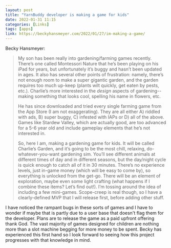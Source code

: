 ```yaml
---
layout: post
title: "YarnBuddy developer is making a game for kids"
date: 2022-01-31 11:15
categories: [Links]
tags: [apps]
link: https://beckyhansmeyer.com/2022/01/27/im-making-a-game/
---
```


Becky Hansmeyer:

>My son has been really into gardening/farming games recently. There’s one called Montessori Nature that he’s been playing on his iPad for years, but unfortunately it’s buggy and hasn’t been updated in ages. It also has several other points of frustration: namely, there’s not enough room to make a super gigantic garden, and the garden requires too much up-keep (plants wilt quickly, get eaten by pests, etc.). Charlie’s more interested in the *design* aspects of gardening--making something that looks cool, spelling his name in flowers, etc.
>
>He has since downloaded and tried every single farming game from the App Store (I am not exaggerating). They are all either A) riddled with ads, B) super buggy, C) infested with IAPs or D) all of the above. Games like Stardew Valley, which are actually good, are too advanced for a 5-6 year old and include gameplay elements that he’s not interested in.
>
>So, here I am, making a gardening game for kids. It will be called Charlie’s Garden, and it’s going to be the most chill, relaxing, do-whatever-you-want gardening sim. You’ll see different animals at different times of day and in different seasons, but the day/night cycle is quick enough to catch all of it in 30 minutes. There’s no experience levels, just in-game money (which will be easy to come by), so everything is unlocked from the get-go. There will be an element of exploration, maybe even some light crafting (what happens if I combine these items? Let’s find out!). I’m tossing around the idea of including a few mini-games. Scope-creep is real though, so I have a clearly-defined MVP that I will release first, before adding other stuff.

I have noticed the rampant bugs in these sorts of games and I have to wonder if maybe that is partly due to a user base that doesn't flag them for the developer. Plans are to release the game as a paid upfront offering thank God. The vast majority of games designed for children are nothing more than a slot machine begging for more money to be spent. Becky has experienced this first hand so I look forward to seeing how this project progresses with that knowledge in mind. 
